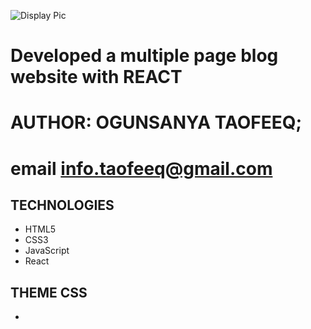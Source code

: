 ![Display Pic](https://github.com/tsucess/youthrive-frontend-dev/tree/main/0x07-React_blog_project/images/front.png)


# Developed a multiple page blog website with REACT

# AUTHOR: OGUNSANYA TAOFEEQ;
# email <info.taofeeq@gmail.com>

## TECHNOLOGIES
* HTML5
* CSS3
* JavaScript
* React



## THEME CSS
* 

